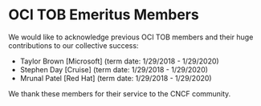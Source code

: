 # OCI TOB Emeritus Members

We would like to acknowledge previous OCI TOB members and their huge contributions to our collective success:

* Taylor Brown [Microsoft] (term date: 1/29/2018 - 1/29/2020)
* Stephen Day [Cruise] (term date: 1/29/2018 - 1/29/2020)
* Mrunal Patel [Red Hat] (term date: 1/29/2018 - 1/29/2020)

We thank these members for their service to the CNCF community.
